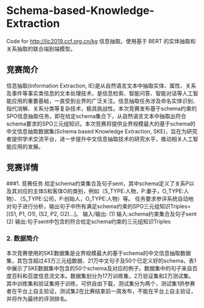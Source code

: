 # Schema-based-Knowledge-Extraction
Code for http://lic2019.ccf.org.cn/kg 信息抽取。使用基于 BERT 的实体抽取和关系抽取的联合端到端模型。

## 竞赛简介
信息抽取(Information Extraction, IE)是从自然语言文本中抽取实体、属性、关系及事件等事实类信息的文本处理技术，是信息检索、智能问答、智能对话等人工智能应用的重要基础，一直受到业界的广泛关注。信息抽取任务涉及命名实体识别、指代消解、关系分类等复杂技术，极具挑战性。本次竞赛发布基于schema约束的SPO信息抽取任务，即在给定schema集合下，从自然语言文本中抽取出符合schema要求的SPO三元组知识。本次竞赛将提供业界规模最大的基于schema的中文信息抽取数据集(Schema based Knowledge Extraction, SKE)，旨在为研究者提供学术交流平台，进一步提升中文信息抽取技术的研究水平，推动相关人工智能应用的发展。

## 竞赛详情
###1. 竞赛任务
给定schema约束集合及句子sent，其中schema定义了关系P以及其对应的主体S和客体O的类别，例如（S_TYPE:人物，P:妻子，O_TYPE:人物）、（S_TYPE:公司，P:创始人，O_TYPE:人物）等。 任务要求参评系统自动地对句子进行分析，输出句子中所有满足schema约束的SPO三元组知识Triples=[(S1, P1, O1), (S2, P2, O2)…]。
输入/输出:
(1) 输入:schema约束集合及句子sent
(2) 输出:句子sent中包含的符合给定schema约束的三元组知识Triples
### 2. 数据简介
本次竞赛使用的SKE数据集是业界规模最大的基于schema的中文信息抽取数据集，其包含超过43万三元组数据、21万中文句子及50个已定义好的schema，表1中展示了SKE数据集中包含的50个schema及对应的例子。数据集中的句子来自百度百科和百度信息流文本。数据集划分为17万训练集，2万验证集和2万测试集。其中训练集和验证集用于训练，可供自由下载，测试集分为两个，测试集1供参赛者在平台上自主验证，测试集2在比赛结束前一周发布，不能在平台上自主验证，并将作为最终的评测排名。
